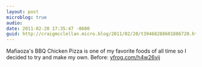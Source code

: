 ```yaml
---
layout: post
microblog: true
audio: 
date: 2011-02-20 17:35:47 -0600
guid: http://craigmcclellan.micro.blog/2011/02/20/t39468288601886720.html
---
```

Mafiaoza's BBQ Chicken Pizza is one of my favorite foods of all time so I decided to try and make my own. Before:  [yfrog.com/h4w26vij](http://yfrog.com/h4w26vij)
